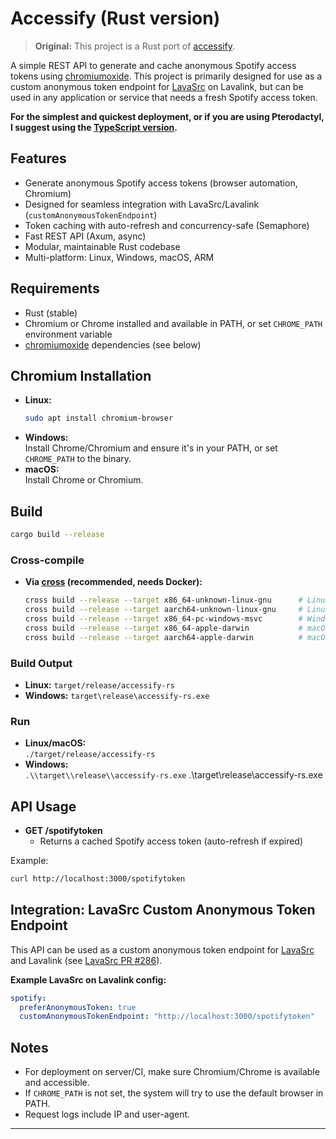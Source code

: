 # Accessify (Rust version)

> **Original:** This project is a Rust port of [accessify](https://github.com/idMJA/accessify).

A simple REST API to generate and cache anonymous Spotify access tokens using [chromiumoxide](https://github.com/mattsse/chromiumoxide). This project is primarily designed for use as a custom anonymous token endpoint for [LavaSrc](https://github.com/topi314/LavaSrc) on Lavalink, but can be used in any application or service that needs a fresh Spotify access token.

**For the simplest and quickest deployment, or if you are using Pterodactyl, I suggest using the [TypeScript version](https://github.com/idMJA/accessify).**

## Features

- Generate anonymous Spotify access tokens (browser automation, Chromium)
- Designed for seamless integration with LavaSrc/Lavalink (`customAnonymousTokenEndpoint`)
- Token caching with auto-refresh and concurrency-safe (Semaphore)
- Fast REST API (Axum, async)
- Modular, maintainable Rust codebase
- Multi-platform: Linux, Windows, macOS, ARM

## Requirements

- Rust (stable)
- Chromium or Chrome installed and available in PATH, or set `CHROME_PATH` environment variable
- [chromiumoxide](https://github.com/mattsse/chromiumoxide) dependencies (see below)

## Chromium Installation

- **Linux:**  
  ```bash
  sudo apt install chromium-browser
  ```
- **Windows:**  
  Install Chrome/Chromium and ensure it's in your PATH, or set `CHROME_PATH` to the binary.
- **macOS:**  
  Install Chrome or Chromium.

## Build

```bash
cargo build --release
```

### Cross-compile

- **Via [cross](https://github.com/cross-rs/cross) (recommended, needs Docker):**
  ```bash
  cross build --release --target x86_64-unknown-linux-gnu      # Linux x86_64
  cross build --release --target aarch64-unknown-linux-gnu     # Linux ARM64
  cross build --release --target x86_64-pc-windows-msvc        # Windows x86_64
  cross build --release --target x86_64-apple-darwin           # macOS x86_64
  cross build --release --target aarch64-apple-darwin          # macOS ARM64
  ```

### Build Output

- **Linux:** `target/release/accessify-rs`
- **Windows:** `target\release\accessify-rs.exe`

### Run

- **Linux/macOS:**  
  `./target/release/accessify-rs`
- **Windows:**  
  `.\\target\\release\\accessify-rs.exe`
.\target\release\accessify-rs.exe

## API Usage

- **GET /spotifytoken**
  - Returns a cached Spotify access token (auto-refresh if expired)

Example:
```bash
curl http://localhost:3000/spotifytoken
```

## Integration: LavaSrc Custom Anonymous Token Endpoint

This API can be used as a custom anonymous token endpoint for [LavaSrc](https://github.com/topi314/LavaSrc) and Lavalink (see [LavaSrc PR #286](https://github.com/topi314/LavaSrc/pull/286)).

**Example LavaSrc on Lavalink config:**
```yaml
spotify:
  preferAnonymousToken: true
  customAnonymousTokenEndpoint: "http://localhost:3000/spotifytoken"
```

## Notes

- For deployment on server/CI, make sure Chromium/Chrome is available and accessible.
- If `CHROME_PATH` is not set, the system will try to use the default browser in PATH.
- Request logs include IP and user-agent.

---